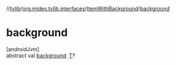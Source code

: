 //[tvlib](../../../index.md)/[org.mjdev.tvlib.interfaces](../index.md)/[ItemWithBackground](index.md)/[background](background.md)

# background

[androidJvm]\
abstract val [background](background.md): [T](index.md)?

